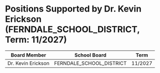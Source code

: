 # Positions Supported by Dr. Kevin Erickson (FERNDALE_SCHOOL_DISTRICT, Term: 11/2027)

| Board Member | School Board | Term |
|--------------|--------------|------|
| Dr. Kevin Erickson | FERNDALE_SCHOOL_DISTRICT | 11/2027 |

